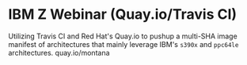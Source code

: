 # IBM Z Webinar (Quay.io/Travis CI)

Utilizing Travis CI and Red Hat's Quay.io to pushup a multi-SHA image manifest of architectures that mainly leverage IBM's `s390x` and `ppc64le` architectures. 
quay.io/montana

